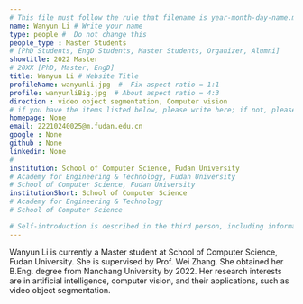 ```yaml
---
# This file must follow the rule that filename is year-month-day-name.md .
name: Wanyun Li # Write your name
type: people #  Do not change this
people_type : Master Students
# [PhD Students, EngD Students, Master Students, Organizer, Alumni]
showtitle: 2022 Master
# 20XX [PhD, Master, EngD]
title: Wanyun Li # Website Title
profileName: wanyunli.jpg  #  Fix aspect ratio = 1:1
profile: wanyunliBig.jpg  # About aspect ratio = 4:3
direction : video object segmentation, Computer vision
# if you have the items listed below, please write here; if not, please write None.
homepage: None
email: 22210240025@m.fudan.edu.cn
google : None
github : None
linkedin: None
# 
institution: School of Computer Science, Fudan University
# Academy for Engineering & Technology, Fudan University
# School of Computer Science, Fudan University
institutionShort: School of Computer Science
# Academy for Engineering & Technology
# School of Computer Science

# Self-introduction is described in the third person, including information such as educational experience(B/M/P), graduation career development 
---
```


Wanyun Li is currently a Master student at School of Computer Science, Fudan University.  She is supervised by Prof. Wei Zhang. She obtained her B.Eng. degree from Nanchang University by 2022. Her research interests are in artificial intelligence, computer vision, and their applications, such as  video object segmentation.



 

